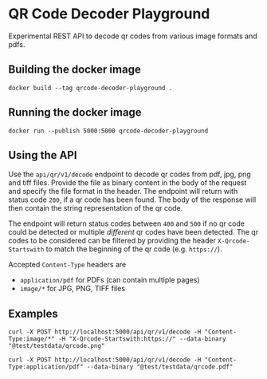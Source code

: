 # QR Code Decoder Playground

Experimental REST API to decode qr codes from various image formats and pdfs. 

## Building the docker image

``docker build --tag qrcode-decoder-playground .``

## Running the docker image

``docker run --publish 5000:5000 qrcode-decoder-playground``

## Using the API

Use the ``api/qr/v1/decode`` endpoint to decode qr codes from pdf, jpg, png and tiff files. Provide the file as binary 
content in the body of the request and specify the file format in the header. 
The endpoint will return with status code ``200``, if a qr code has been found. 
The body of the response will then contain the string representation of the qr code.    

The endpoint will return status codes between ``400`` and ``500`` if no qr code could be detected or multiple *different* qr codes have been detected. 
The qr codes to be considered can be filtered by providing the header ``X-Qrcode-Startswith`` to match the beginning of the qr code (e.g. ``https://``). 


Accepted ``Content-Type`` headers are

- ``application/pdf`` for PDFs (can contain multiple pages)
- ``image/*`` for JPG, PNG, TIFF files

## Examples

``curl -X POST http://localhost:5000/api/qr/v1/decode -H "Content-Type:image/*" -H "X-Qrcode-Startswith:https://" --data-binary "@test/testdata/qrcode.png"``

``curl -X POST http://localhost:5000/api/qr/v1/decode -H "Content-Type:application/pdf" --data-binary "@test/testdata/qrcode.pdf"``

